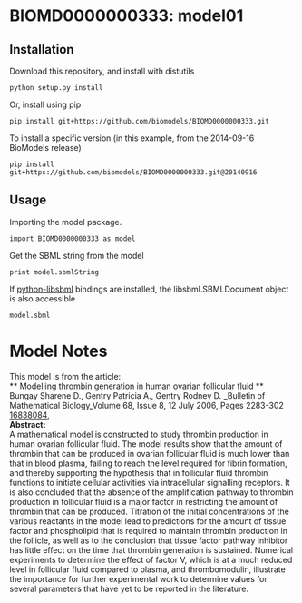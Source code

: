# BIOMD0000000333: model01

## Installation

Download this repository, and install with distutils

`python setup.py install`

Or, install using pip

`pip install git+https://github.com/biomodels/BIOMD0000000333.git`

To install a specific version (in this example, from the 2014-09-16 BioModels release)

`pip install git+https://github.com/biomodels/BIOMD0000000333.git@20140916`

## Usage

Importing the model package.

`import BIOMD0000000333 as model`

Get the SBML string from the model

`print model.sbmlString`

If [python-libsbml](https://pypi.python.org/pypi/python-libsbml) bindings are
installed, the libsbml.SBMLDocument object is also accessible

`model.sbml`


# Model Notes


This model is from the article:  
** Modelling thrombin generation in human ovarian follicular fluid **   
Bungay Sharene D., Gentry Patricia A., Gentry Rodney D. _Bulletin of
Mathematical Biology_Volume 68, Issue 8, 12 July 2006, Pages 2283-302
[16838084](http://www.ncbi.nlm.nih.gov/pubmed/16838084),  
**Abstract:**   
A mathematical model is constructed to study thrombin production in human
ovarian follicular fluid. The model results show that the amount of thrombin
that can be produced in ovarian follicular fluid is much lower than that in
blood plasma, failing to reach the level required for fibrin formation, and
thereby supporting the hypothesis that in follicular fluid thrombin functions
to initiate cellular activities via intracellular signalling receptors. It is
also concluded that the absence of the amplification pathway to thrombin
production in follicular fluid is a major factor in restricting the amount of
thrombin that can be produced. Titration of the initial concentrations of the
various reactants in the model lead to predictions for the amount of tissue
factor and phospholipid that is required to maintain thrombin production in
the follicle, as well as to the conclusion that tissue factor pathway
inhibitor has little effect on the time that thrombin generation is sustained.
Numerical experiments to determine the effect of factor V, which is at a much
reduced level in follicular fluid compared to plasma, and thrombomodulin,
illustrate the importance for further experimental work to determine values
for several parameters that have yet to be reported in the literature.


